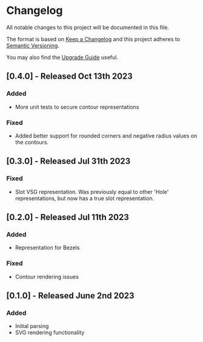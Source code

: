 # Changelog
All notable changes to this project will be documented in this file.

The format is based on [Keep a Changelog](http://keepachangelog.com/en/1.0.0/)
and this project adheres to [Semantic Versioning](https://semver.org/spec/v2.0.0.html).

You may also find the [Upgrade Guide](https://rust-random.github.io/book/update.html) useful.

## [0.4.0] - Released Oct 13th 2023
### Added
* More unit tests to secure contour representations
### Fixed
* Added better support for rounded corners and negative radius values on the
contours.

## [0.3.0] - Released Jul 31th 2023
### Fixed
* Slot VSG representation. Was previously equal to other 'Hole' representations,
  but now has a true slot representation.

## [0.2.0] - Released Jul 11th 2023
### Added
* Representation for Bezels
### Fixed
* Contour rendering issues

## [0.1.0] - Released June 2nd 2023
### Added
* Initial parsing
* SVG rendering functionality
